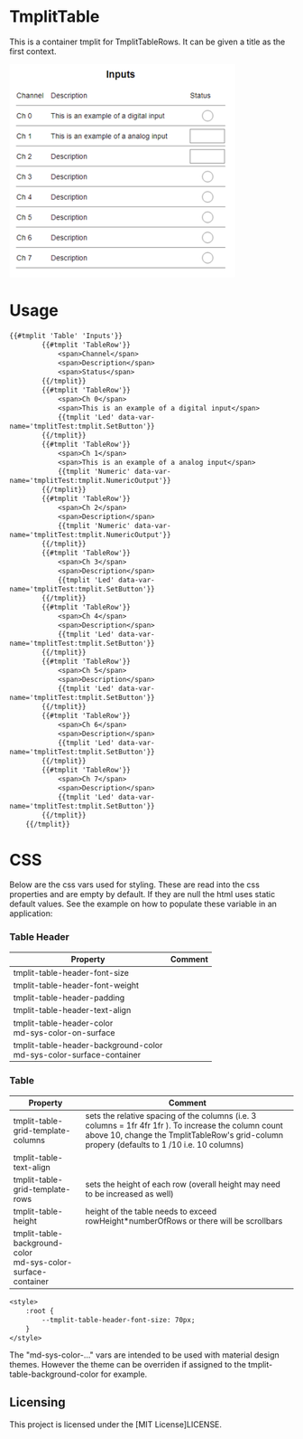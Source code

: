# TmplitTable

This is a container tmplit for TmplitTableRows. It can be given a title as the first context.

<img src="example.png" width="400">

# Usage

```
{{#tmplit 'Table' 'Inputs'}}
        {{#tmplit 'TableRow'}}
            <span>Channel</span>
            <span>Description</span>
            <span>Status</span>
        {{/tmplit}}
        {{#tmplit 'TableRow'}}
            <span>Ch 0</span>
            <span>This is an example of a digital input</span>
            {{tmplit 'Led' data-var-name='tmplitTest:tmplit.SetButton'}}
        {{/tmplit}}
        {{#tmplit 'TableRow'}}
            <span>Ch 1</span>
            <span>This is an example of a analog input</span>
            {{tmplit 'Numeric' data-var-name='tmplitTest:tmplit.NumericOutput'}}
        {{/tmplit}}
        {{#tmplit 'TableRow'}}
            <span>Ch 2</span>
            <span>Description</span>
            {{tmplit 'Numeric' data-var-name='tmplitTest:tmplit.NumericOutput'}}
        {{/tmplit}}
        {{#tmplit 'TableRow'}}
            <span>Ch 3</span>
            <span>Description</span>
            {{tmplit 'Led' data-var-name='tmplitTest:tmplit.SetButton'}}
        {{/tmplit}}
        {{#tmplit 'TableRow'}}
            <span>Ch 4</span>
            <span>Description</span>
            {{tmplit 'Led' data-var-name='tmplitTest:tmplit.SetButton'}}
        {{/tmplit}}
        {{#tmplit 'TableRow'}}
            <span>Ch 5</span>
            <span>Description</span>
            {{tmplit 'Led' data-var-name='tmplitTest:tmplit.SetButton'}}
        {{/tmplit}}
        {{#tmplit 'TableRow'}}
            <span>Ch 6</span>
            <span>Description</span>
            {{tmplit 'Led' data-var-name='tmplitTest:tmplit.SetButton'}}
        {{/tmplit}}
        {{#tmplit 'TableRow'}}
            <span>Ch 7</span>
            <span>Description</span>
            {{tmplit 'Led' data-var-name='tmplitTest:tmplit.SetButton'}}
        {{/tmplit}}
    {{/tmplit}}
```

# CSS

Below are the css vars used for styling. These are read into the css properties and are empty by default. If they are null the html uses static default values. See the example on how to populate these variable in an application:

### Table Header
| Property | Comment |
| -------- | ------- |
| tmplit-table-header-font-size ||
| tmplit-table-header-font-weight ||
| tmplit-table-header-padding ||
| tmplit-table-header-text-align ||
| tmplit-table-header-color<br>md-sys-color-on-surface ||
| tmplit-table-header-background-color<br>md-sys-color-surface-container ||

### Table
| Property | Comment |
| -------- | ------- |
| tmplit-table-grid-template-columns | sets the relative spacing of the columns (i.e. 3 columns = 1fr 4fr 1fr ). To increase the column count above 10, change the TmplitTableRow's grid-column propery (defaults to 1 /10 i.e. 10 columns)|
| tmplit-table-text-align ||
| tmplit-table-grid-template-rows | sets the height of each row (overall height may need to be increased as well) |
| tmplit-table-height | height of the table needs to exceed rowHeight*numberOfRows or there will be scrollbars |
| tmplit-table-background-color<br>md-sys-color-surface-container ||

```
<style>
    :root {
        --tmplit-table-header-font-size: 70px;
    }
</style>
```

The "md-sys-color-..." vars are intended to be used with material design themes. However the theme can be overriden if assigned to the tmplit-table-background-color for example.

## Licensing

This project is licensed under the [MIT License]LICENSE.

